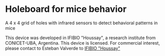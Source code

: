 # Holeboard for mice behavior
A 4 x 4 grid of holes with infrared sensors to detect behavioral patterns in mice

This device was developed in IFIBIO "Houssay", a research institute from CONICET-UBA, Argentina.
This device is licensed. For commercial interest, please contact to Esteban Valverde to [IFIBIO "Houssay"](https://ifibio-uba.conicet.gov.ar/contacto-2/)
